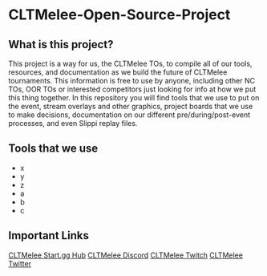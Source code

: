 # CLTMelee-Open-Source-Project

## What is this project?
This project is a way for us, the CLTMelee TOs, to compile all of our tools, resources, and documentation as we build the future of CLTMelee tournaments. This information is free to use by anyone, including other NC TOs, OOR TOs or interested competitors just looking for info at how we put this thing together. In this repository you will find tools that we use to put on the event, stream overlays and other graphics, project boards that we use to make decisions, documentation on our different pre/during/post-event processes, and even Slippi replay files.


## Tools that we use

 - x
 - y
 - z
 - a
 - b
 - c

## Important Links
[CLTMelee Start.gg Hub]()
[CLTMelee Discord]()
[CLTMelee Twitch]()
[CLTMelee Twitter]()

